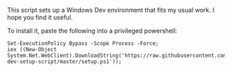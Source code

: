This script sets up a Windows Dev environment that fits my usual work. I hope you find it useful.

To install it, paste the following into a privileged powershell:

```
Set-ExecutionPolicy Bypass -Scope Process -Force;
iex ((New-Object System.Net.WebClient).DownloadString('https://raw.githubusercontent.com/misterjoshua/windows-dev-setup-script/master/setup.ps1'));

```